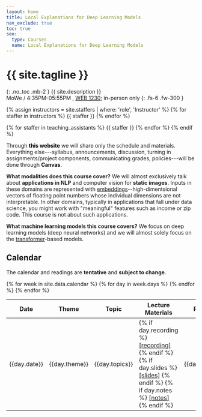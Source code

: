 ```yaml
---
layout: home
title: Local Explanations for Deep Learning Models
nav_exclude: true
toc: true
seo:
  type: Courses
  name: Local Explanations for Deep Learning Models
---
```


# {{ site.tagline }}
{: .no_toc .mb-2 }
{{ site.description }}
<br>
MoWe / 4:35PM-05:55PM	, [WEB 1230](https://map.utah.edu/index.html?code=WEB); in-person only
{: .fs-6 .fw-300 }

{% assign instructors = site.staffers | where: 'role', 'Instructor' %}
{% for staffer in instructors %}
{{ staffer }}
{% endfor %}

{% for staffer in teaching_assistants %}
{{ staffer }}
{% endfor %}
{% endif %}


Through **<span style="color: black;">this website</span>** we will share only the schedule and materials. Everything else---syllabus, announcements, discussion, turning in assignments/project components, communicating grades, policies---will be done through **<span style="color: black;">Canvas</span>**.

**What modalities does this course cover?** We will almost exclusively talk about **applications in NLP** and computer vision for **static images**. Inputs in these domains are represented with [embeddings](https://course18.fast.ai/lessonsml1/lesson11.html)--high-dimentsional vectors of floating point numbers whose individual dimensions are not interpretable. In other domains, typically in applications that fall under data science, you might work with "meaningful" features such as income or zip code. This course is not about such applications. 

**What machine learning models this course covers?** We focus on deep learning models (deep neural networks) and we will almost solely focus on the [transformer](http://jalammar.github.io/illustrated-transformer/)-based models.  




## Calendar

The calendar and readings are **tentative** and **subject to change**.

<table>
  <thead>
  <tr>
    <th>Date</th>
    <th>Theme</th>
    <th>Topic</th>
    <th>Lecture Materials</th>
    <th>Readings</th>
    <th>Work due</th>
  </tr>
  </thead>
  <tbody>
  {% for week in site.data.calendar %}
    {% for day in week.days %}
      <tr>
        <td>{{day.date}}</td>
        <td class="cal-content">{{day.theme}}</td>
        <td class="cal-content">{{day.topics}}</td>
        <td class="cal-content">
          {% if day.recording %}
            <a href="{{day.recording}}" class="cal-content-link">[recording]</a>
          {% endif %}
          {% if day.slides %}
            <a href="{{day.slides}}" class="cal-content-link">[slides]</a>
          {% endif %}
          {% if day.notes %}
            <a href="{{day.notes}}" class="cal-content-link">[notes]</a>
          {% endif %}
        </td>
        <td class="cal-content">{{day.readings}}</td>
        <td class="cal-content">{{day.due}}</td>
      </tr>
    {% endfor %}
  {% endfor %}
  </tbody>
</table>